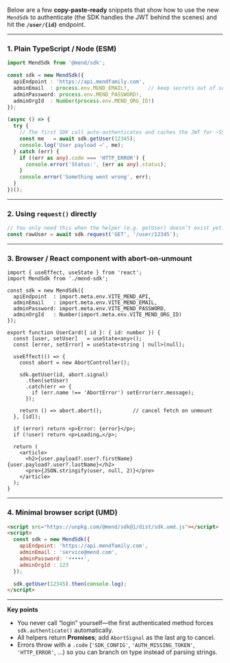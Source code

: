 Below are a few **copy-paste-ready** snippets that show how to use the new `MendSdk` to authenticate (the SDK handles the JWT behind the scenes) and hit the **`/user/{id}`** endpoint.

---

### 1. Plain TypeScript / Node (ESM)

```ts
import MendSdk from '@mend/sdk';

const sdk = new MendSdk({
  apiEndpoint : 'https://api.mendfamily.com',
  adminEmail  : process.env.MEND_EMAIL!,      // keep secrets out of source!
  adminPassword: process.env.MEND_PASSWORD!,
  adminOrgId  : Number(process.env.MEND_ORG_ID!)
});

(async () => {
  try {
    // The first SDK call auto-authenticates and caches the JWT for ~55 min.
    const me   = await sdk.getUser(12345);
    console.log('User payload →', me);
  } catch (err) {
    if ((err as any).code === 'HTTP_ERROR') {
      console.error('Status:', (err as any).status);
    }
    console.error('Something went wrong', err);
  }
})();
```

---

### 2. Using `request()` directly

```ts
// You only need this when the helper (e.g. getUser) doesn’t exist yet.
const rawUser = await sdk.request('GET', '/user/12345');
```

---

### 3. Browser / React component with abort-on-unmount

```tsx
import { useEffect, useState } from 'react';
import MendSdk from './mend-sdk';

const sdk = new MendSdk({
  apiEndpoint  : import.meta.env.VITE_MEND_API,
  adminEmail   : import.meta.env.VITE_MEND_EMAIL,
  adminPassword: import.meta.env.VITE_MEND_PASSWORD,
  adminOrgId   : Number(import.meta.env.VITE_MEND_ORG_ID)
});

export function UserCard({ id }: { id: number }) {
  const [user, setUser]   = useState<any>();
  const [error, setError] = useState<string | null>(null);

  useEffect(() => {
    const abort = new AbortController();

    sdk.getUser(id, abort.signal)
      .then(setUser)
      .catch(err => {
        if (err.name !== 'AbortError') setError(err.message);
      });

    return () => abort.abort();          // cancel fetch on unmount
  }, [id]);

  if (error) return <p>Error: {error}</p>;
  if (!user) return <p>Loading…</p>;

  return (
    <article>
      <h2>{user.payload?.user?.firstName} {user.payload?.user?.lastName}</h2>
      <pre>{JSON.stringify(user, null, 2)}</pre>
    </article>
  );
}
```

---

### 4. Minimal browser script (UMD)

```html
<script src="https://unpkg.com/@mend/sdk@1/dist/sdk.umd.js"></script>
<script>
  const sdk = new MendSdk({
    apiEndpoint: 'https://api.mendfamily.com',
    adminEmail : 'service@mend.com',
    adminPassword: '•••••',
    adminOrgId : 123
  });

  sdk.getUser(12345).then(console.log);
</script>
```

---

**Key points**

* You never call “login” yourself—the first authenticated method forces `sdk.authenticate()` automatically.
* All helpers return **Promises**; add `AbortSignal` as the last arg to cancel.
* Errors throw with a `.code` (`'SDK_CONFIG'`, `'AUTH_MISSING_TOKEN'`, `'HTTP_ERROR'`, …) so you can branch on type instead of parsing strings.

#